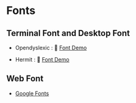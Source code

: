 # Fonts

## Terminal Font and Desktop Font

- Opendyslexic : 📜 [Font Demo](https://www.programmingfonts.org/#opendyslexic)

- Hermit : 📜 [Font Demo](https://www.programmingfonts.org/#hermit)

## Web Font

- [Google Fonts](https://fonts.google.com/)